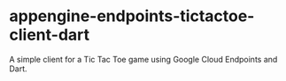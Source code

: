 appengine-endpoints-tictactoe-client-dart
=========================================

A simple client for a Tic Tac Toe game using Google Cloud Endpoints and Dart.
